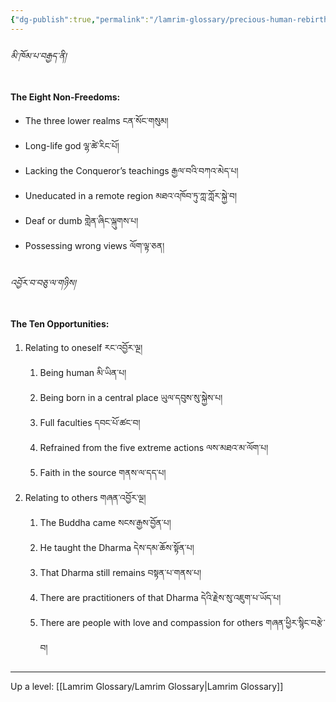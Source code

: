 ```yaml
---
{"dg-publish":true,"permalink":"/lamrim-glossary/precious-human-rebirth/"}
---
```


###### མི་ཁོམ་པ་བརྒྱད་ནི།
**The Eight Non-Freedoms:** 
- The three lower realms ངན་སོང་གསུམ།
- Long-life god ལྷ་ཚེ་རིང་པོ།
- Lacking the Conqueror’s teachings རྒྱལ་བའི་བཀའ་མེད་པ།
- Uneducated in a remote region མཐའ་འཁོབ་ཏུ་ཀླ་ཀློར་སྐྱེ་བ།
- Deaf or dumb གླེན་ཞིང་ལྐུགས་པ།
- Possessing wrong views ལོག་ལྟ་ཅན།

###### འབྱོར་བ་བཅུ་ལ་གཉིས།
**The Ten Opportunities:** 
1. Relating to oneself རང་འབྱོར་ལྔ།
	1. Being human མི་ཡིན་པ།
	2. Being born in a central place ཡུལ་དབུས་སུ་སྐྱེས་པ།
	3. Full faculties དབང་པོ་ཚང་བ།
	4. Refrained from the five extreme actions ལས་མཐའ་མ་ལོག་པ།
	5. Faith in the source གནས་ལ་དད་པ།
2. Relating to others གཞན་འབྱོར་ལྔ།
	1. The Buddha came སངས་རྒྱས་བྱོན་པ།
	2. He taught the Dharma དེས་དམ་ཆོས་སྟོན་པ།
	3. That Dharma still remains བསྟན་པ་གནས་པ།
	4. There are practitioners of that Dharma དེའི་རྗེས་སུ་འཇུག་པ་ཡོད་པ།
	5. There are people with love and compassion for others གཞན་ཕྱིར་སྙིང་བརྩེ་བ།

---
Up a level: [[Lamrim Glossary/Lamrim Glossary\|Lamrim Glossary]]

